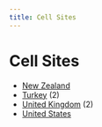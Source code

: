 ```yaml
---
title: Cell Sites
---
```


# Cell Sites

* [New Zealand](nz)
* [Turkey](tr) (2)
* [United Kingdom](gb) (2)
* [United States](us)
